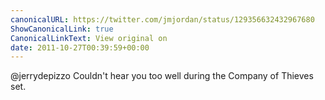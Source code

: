 ```yaml
---
canonicalURL: https://twitter.com/jmjordan/status/129356632432967680
ShowCanonicalLink: true
CanonicalLinkText: View original on
date: 2011-10-27T00:39:59+00:00
---
```

@jerrydepizzo Couldn't hear you too well during the Company of Thieves set.